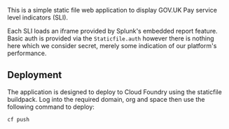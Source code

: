 This is a simple static file web application to display GOV.UK Pay service level
indicators (SLI).

Each SLI loads an iframe provided by Splunk's embedded report feature. Basic auth
is provided via the `Staticfile.auth` however there is nothing here which we
consider secret, merely some indication of our platform's performance.


## Deployment

The application is designed to deploy to Cloud Foundry using the staticfile
buildpack. Log into the required domain, org and space then use the following
command to deploy:

```
cf push
```

